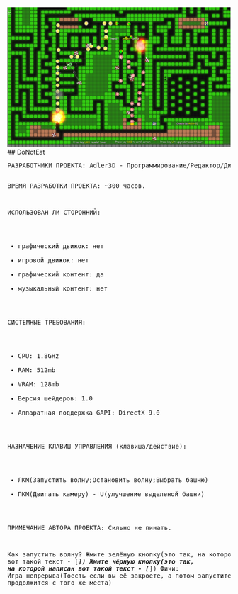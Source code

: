 <img src="img.png">
## DoNotEat
<pre>
РАЗРАБОТЧИКИ ПРОЕКТА: Adler3D - Программирование/Редактор/Дизайн/Баланс

ВРЕМЯ РАЗРАБОТКИ ПРОЕКТА: ~300 часов.

ИСПОЛЬЗОВАН ЛИ СТОРОННИЙ:
  - графический движок: нет
  - игровой движок: нет
  - графический контент: да
  - музыкальный контент: нет

СИСТЕМНЫЕ ТРЕБОВАНИЯ:
  - CPU: 1.8GHz
  - RAM: 512mb
  - VRAM: 128mb
  - Версия шейдеров: 1.0
  - Аппаратная поддержка GAPI: DirectX 9.0

НАЗНАЧЕНИЕ КЛАВИШ УПРАВЛЕНИЯ (клавиша/действие):
  - ЛКМ(Запустить волну;Остановить волну;Выбрать башню)
  - ПКМ(Двигать камеру)
        - U(улучшение выделеной башни)

ПРИМЕЧАНИЕ АВТОРА ПРОЕКТА: Сильно не пинать.

Как запустить волну?
  Жмите зелёную кнопку(это так, на которой написан вот такой текст - [*****])
  Жмите чёрную кнопку(это так, на которой написан вот такой текст - [*****])
Фичи:
  Игра непрерыва(Тоесть если вы её закроете, а потом запустите, то она продолжится с того же места)
</pre>